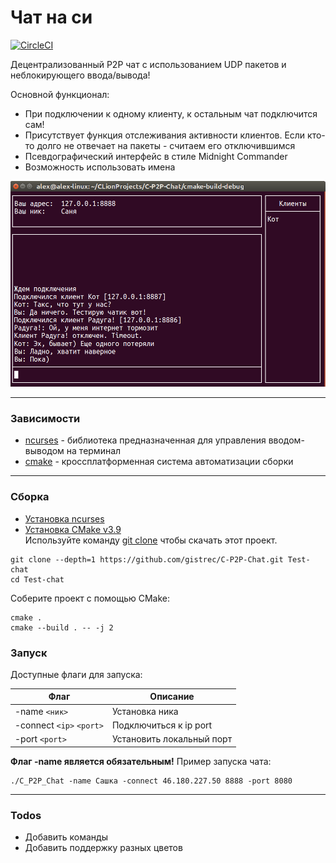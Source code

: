 # Чат на си

[![CircleCI](https://img.shields.io/circleci/project/github/gistrec/C-P2P-Chat.svg?style=for-the-badge)](https://circleci.com/gh/gistrec/C-P2P-Chat)

Децентрализованный P2P чат с использованием UDP пакетов и неблокирующего ввода/вывода!

Основной функционал:
-  При подключении к одному клиенту, к остальным чат подключится сам!
- Присутствует функция отслеживания активности клиентов. 
Если кто-то долго не отвечает на пакеты - считаем его отключившимся
- Псевдографический интерфейс в стиле Midnight Commander
- Возможность использовать имена

![Скриншот](https://raw.githubusercontent.com/gistrec/C-P2P-Chat/master/screenshot.png)

___

### Зависимости
* [ncurses] - библиотека предназначенная для управления вводом-выводом на терминал
* [cmake] - кроссплатформенная система автоматизации сборки  

___

### Сборка
* [Установка ncurses]
* [Установка CMake v3.9]  
Используйте команду [git clone](https://git-scm.com/docs/git-clone) чтобы скачать этот проект.
```
git clone --depth=1 https://github.com/gistrec/C-P2P-Chat.git Test-chat
cd Test-chat
```

Соберите проект с помощью CMake:
```
cmake . 
cmake --build . -- -j 2
```

### Запуск
Доступные флаги для запуска:

| Флаг   | Описание |
| ------ | -------- |
| -name `<ник>` | Установка ника |
| -connect `<ip>` `<port>` | Подключиться к ip port |
| -port `<port>` | Установить локальный порт |

**Флаг -name является обязательным!**
Пример запуска чата:
```
./С_P2P_Chat -name Сашка -connect 46.180.227.50 8888 -port 8080
```

___

### Todos
 - Добавить команды
 - Добавить поддержку разных цветов

[docs]: <https://github.com/gistrec/C-P2P-Chat/tree/master/docs>
[ncurses]: <https://www.gnu.org/software/ncurses/>
[cmake]: <https://cmake.org/>
[Установка ncurses]: <https://github.com/gistrec/C-P2P-Chat/blob/master/docs/ncurses.md>
[Установка CMake v3.9]: <https://github.com/gistrec/C-P2P-Chat/blob/master/docs/cmake.md>
